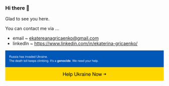 ### Hi there 👋

Glad to see you here. 

You can contact me via ...

- email ~ ekatereanagricaenko@gmail.com
- linkedIn ~ https://www.linkedin.com/in/ekaterina-gricaenko/

[![Stand With Ukraine](https://raw.githubusercontent.com/vshymanskyy/StandWithUkraine/main/banner2-direct.svg)](https://stand-with-ukraine.pp.ua/)
